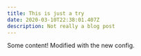 ```yaml
---
title: This is just a try
date: 2020-03-10T22:38:01.407Z
description: Not really a blog post
---
```

Some content! Modified with the new config.